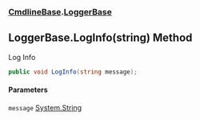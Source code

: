### [CmdlineBase](CmdlineBase.md 'CmdlineBase').[LoggerBase](LoggerBase.md 'CmdlineBase.LoggerBase')

## LoggerBase.LogInfo(string) Method

Log Info

```csharp
public void LogInfo(string message);
```
#### Parameters

<a name='CmdlineBase.LoggerBase.LogInfo(string).message'></a>

`message` [System.String](https://docs.microsoft.com/en-us/dotnet/api/System.String 'System.String')